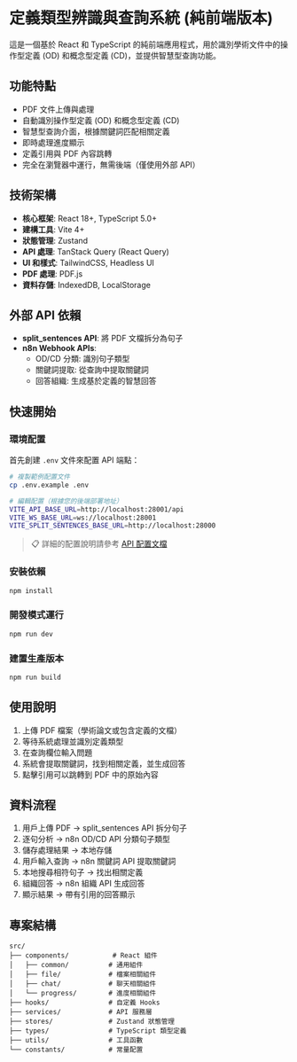 # 定義類型辨識與查詢系統 (純前端版本)

這是一個基於 React 和 TypeScript 的純前端應用程式，用於識別學術文件中的操作型定義 (OD) 和概念型定義 (CD)，並提供智慧型查詢功能。

## 功能特點

- PDF 文件上傳與處理
- 自動識別操作型定義 (OD) 和概念型定義 (CD)
- 智慧型查詢介面，根據關鍵詞匹配相關定義
- 即時處理進度顯示
- 定義引用與 PDF 內容跳轉
- 完全在瀏覽器中運行，無需後端（僅使用外部 API）

## 技術架構

- **核心框架**: React 18+, TypeScript 5.0+
- **建構工具**: Vite 4+
- **狀態管理**: Zustand
- **API 處理**: TanStack Query (React Query)
- **UI 和樣式**: TailwindCSS, Headless UI
- **PDF 處理**: PDF.js
- **資料存儲**: IndexedDB, LocalStorage

## 外部 API 依賴

- **split_sentences API**: 將 PDF 文檔拆分為句子
- **n8n Webhook APIs**:
  - OD/CD 分類: 識別句子類型
  - 關鍵詞提取: 從查詢中提取關鍵詞
  - 回答組織: 生成基於定義的智慧回答

## 快速開始

### 環境配置

首先創建 `.env` 文件來配置 API 端點：

```bash
# 複製範例配置文件
cp .env.example .env

# 編輯配置（根據您的後端部署地址）
VITE_API_BASE_URL=http://localhost:28001/api
VITE_WS_BASE_URL=ws://localhost:28001
VITE_SPLIT_SENTENCES_BASE_URL=http://localhost:28000
```

> 📋 詳細的配置說明請參考 [API 配置文檔](docs/api-configuration.md)

### 安裝依賴

```bash
npm install
```

### 開發模式運行

```bash
npm run dev
```

### 建置生產版本

```bash
npm run build
```

## 使用說明

1. 上傳 PDF 檔案（學術論文或包含定義的文檔）
2. 等待系統處理並識別定義類型
3. 在查詢欄位輸入問題
4. 系統會提取關鍵詞，找到相關定義，並生成回答
5. 點擊引用可以跳轉到 PDF 中的原始內容

## 資料流程

1. 用戶上傳 PDF → split_sentences API 拆分句子
2. 逐句分析 → n8n OD/CD API 分類句子類型
3. 儲存處理結果 → 本地存儲
4. 用戶輸入查詢 → n8n 關鍵詞 API 提取關鍵詞
5. 本地搜尋相符句子 → 找出相關定義
6. 組織回答 → n8n 組織 API 生成回答
7. 顯示結果 → 帶有引用的回答顯示

## 專案結構

```
src/
├── components/           # React 組件
│   ├── common/          # 通用組件
│   ├── file/            # 檔案相關組件  
│   ├── chat/            # 聊天相關組件
│   └── progress/        # 進度相關組件
├── hooks/               # 自定義 Hooks
├── services/            # API 服務層
├── stores/              # Zustand 狀態管理
├── types/               # TypeScript 類型定義
├── utils/               # 工具函數
└── constants/           # 常量配置
```
